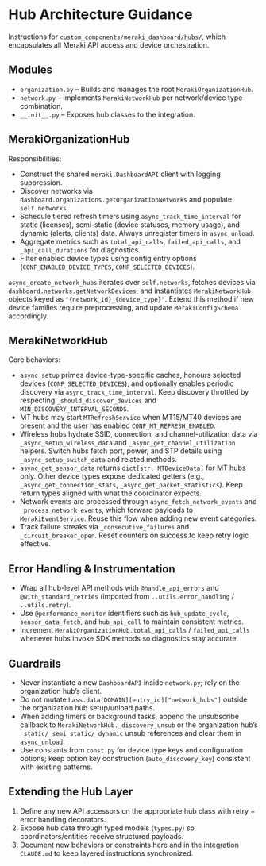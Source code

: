 # Hub Architecture Guidance

Instructions for `custom_components/meraki_dashboard/hubs/`, which encapsulates all Meraki API access and device orchestration.

## Modules

-   `organization.py` – Builds and manages the root `MerakiOrganizationHub`.
-   `network.py` – Implements `MerakiNetworkHub` per network/device type combination.
-   `__init__.py` – Exposes hub classes to the integration.

## MerakiOrganizationHub

Responsibilities:

-   Construct the shared `meraki.DashboardAPI` client with logging suppression.
-   Discover networks via `dashboard.organizations.getOrganizationNetworks` and populate `self.networks`.
-   Schedule tiered refresh timers using `async_track_time_interval` for static (licenses), semi-static (device statuses, memory usage), and dynamic (alerts, clients) data. Always unregister timers in `async_unload`.
-   Aggregate metrics such as `total_api_calls`, `failed_api_calls`, and `_api_call_durations` for diagnostics.
-   Filter enabled device types using config entry options (`CONF_ENABLED_DEVICE_TYPES`, `CONF_SELECTED_DEVICES`).

`async_create_network_hubs` iterates over `self.networks`, fetches devices via `dashboard.networks.getNetworkDevices`, and instantiates `MerakiNetworkHub` objects keyed as `"{network_id}_{device_type}"`. Extend this method if new device families require preprocessing, and update `MerakiConfigSchema` accordingly.

## MerakiNetworkHub

Core behaviors:

-   `async_setup` primes device-type-specific caches, honours selected devices (`CONF_SELECTED_DEVICES`), and optionally enables periodic discovery via `async_track_time_interval`. Keep discovery throttled by respecting `_should_discover_devices` and `MIN_DISCOVERY_INTERVAL_SECONDS`.
-   MT hubs may start `MTRefreshService` when MT15/MT40 devices are present and the user has enabled `CONF_MT_REFRESH_ENABLED`.
-   Wireless hubs hydrate SSID, connection, and channel-utilization data via `_async_setup_wireless_data` and `_async_get_channel_utilization` helpers. Switch hubs fetch port, power, and STP details using `_async_setup_switch_data` and related methods.
-   `async_get_sensor_data` returns `dict[str, MTDeviceData]` for MT hubs only. Other device types expose dedicated getters (e.g., `_async_get_connection_stats`, `_async_get_packet_statistics`). Keep return types aligned with what the coordinator expects.
-   Network events are processed through `async_fetch_network_events` and `_process_network_events`, which forward payloads to `MerakiEventService`. Reuse this flow when adding new event categories.
-   Track failure streaks via `_consecutive_failures` and `_circuit_breaker_open`. Reset counters on success to keep retry logic effective.

## Error Handling & Instrumentation

-   Wrap all hub-level API methods with `@handle_api_errors` and `@with_standard_retries` (imported from `..utils.error_handling` / `..utils.retry`).
-   Use `@performance_monitor` identifiers such as `hub_update_cycle`, `sensor_data_fetch`, and `hub_api_call` to maintain consistent metrics.
-   Increment `MerakiOrganizationHub.total_api_calls` / `failed_api_calls` whenever hubs invoke SDK methods so diagnostics stay accurate.

## Guardrails

-   Never instantiate a new `DashboardAPI` inside `network.py`; rely on the organization hub’s client.
-   Do not mutate `hass.data[DOMAIN][entry_id]["network_hubs"]` outside the organization hub setup/unload paths.
-   When adding timers or background tasks, append the unsubscribe callback to `MerakiNetworkHub._discovery_unsub` or the organization hub’s `_static/_semi_static/_dynamic` unsub references and clear them in `async_unload`.
-   Use constants from `const.py` for device type keys and configuration options; keep option key construction (`auto_discovery_key`) consistent with existing patterns.

## Extending the Hub Layer

1. Define any new API accessors on the appropriate hub class with retry + error handling decorators.
2. Expose hub data through typed models (`types.py`) so coordinators/entities receive structured payloads.
3. Document new behaviors or constraints here and in the integration `CLAUDE.md` to keep layered instructions synchronized.
